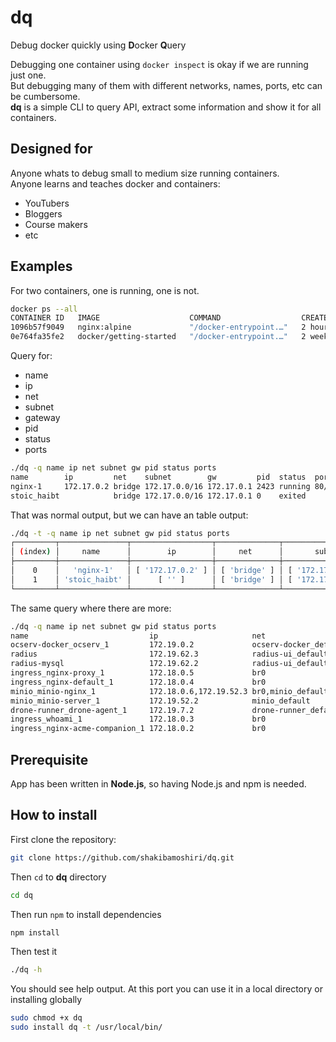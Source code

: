 # dq
Debug docker quickly using **D**ocker **Q**uery

Debugging one container using `docker inspect` is okay if we are running just one.  
But debugging many of them with different networks, names, ports, etc can be cumbersome.  
**dq** is a simple CLI to query API, extract some information and show it for all containers.

## Designed for
Anyone whats to debug small to medium size running containers.  
Anyone learns and teaches docker and containers:
 - YouTubers
 - Bloggers
 - Course makers
 - etc


## Examples
For two containers, one is running, one is not.

```bash
docker ps --all
CONTAINER ID   IMAGE                    COMMAND                  CREATED       STATUS                   PORTS                                   NAMES
1096b57f9049   nginx:alpine             "/docker-entrypoint.…"   2 hours ago   Up 2 hours               0.0.0.0:8080->80/tcp, :::8080->80/tcp   nginx-1
0e764fa35fe2   docker/getting-started   "/docker-entrypoint.…"   2 weeks ago   Exited (0) 2 weeks ago                                           stoic_haibt
```

Query for:
 - name
 - ip
 - net
 - subnet
 - gateway
 - pid
 - status
 - ports


```bash
./dq -q name ip net subnet gw pid status ports
name        ip         net    subnet        gw         pid  status  ports
nginx-1     172.17.0.2 bridge 172.17.0.0/16 172.17.0.1 2423 running 80/tcp
stoic_haibt            bridge 172.17.0.0/16 172.17.0.1 0    exited
```
That was normal output, but we can have an table output:
```bash
./dq -t -q name ip net subnet gw pid status ports
┌─────────┬───────────────┬──────────────────┬──────────────┬─────────────────────┬──────────────────┬──────┬───────────┬──────────────┐
│ (index) │     name      │        ip        │     net      │       subnet        │        gw        │ pid  │  status   │    ports     │
├─────────┼───────────────┼──────────────────┼──────────────┼─────────────────────┼──────────────────┼──────┼───────────┼──────────────┤
│    0    │   'nginx-1'   │ [ '172.17.0.2' ] │ [ 'bridge' ] │ [ '172.17.0.0/16' ] │ [ '172.17.0.1' ] │ 2423 │ 'running' │ [ '80/tcp' ] │
│    1    │ 'stoic_haibt' │      [ '' ]      │ [ 'bridge' ] │ [ '172.17.0.0/16' ] │ [ '172.17.0.1' ] │  0   │ 'exited'  │      []      │
└─────────┴───────────────┴──────────────────┴──────────────┴─────────────────────┴──────────────────┴──────┴───────────┴──────────────┘
```

The same query where there are more:
```bash
./dq -q name ip net subnet gw pid status ports
name                           ip                     net                   subnet                       gw                     pid     status  ports
ocserv-docker_ocserv_1         172.19.0.2             ocserv-docker_default 172.19.0.0/24                172.19.0.1             2787426 running 443/tcp,443/udp
radius                         172.19.62.3            radius-ui_default     172.19.62.0/24               172.19.62.1            3968972 running 1812/tcp,1812/udp,1813/tcp,1813/udp,80/tcp
radius-mysql                   172.19.62.2            radius-ui_default     172.19.62.0/24               172.19.62.1            3868824 running 3306/tcp
ingress_nginx-proxy_1          172.18.0.5             br0                   172.18.0.1/16                172.18.0.1             3846630 running 443/tcp,80/tcp
ingress_nginx-default_1        172.18.0.4             br0                   172.18.0.1/16                172.18.0.1             3840347 running 80/tcp
minio_minio-nginx_1            172.18.0.6,172.19.52.3 br0,minio_default     172.18.0.1/16,172.19.52.0/24 172.18.0.1,172.19.52.1 3371918 running 80/tcp
minio_minio-server_1           172.19.52.2            minio_default         172.19.52.0/24               172.19.52.1            3371794 running 9000/tcp
drone-runner_drone-agent_1     172.19.7.2             drone-runner_default  172.19.7.0/24                172.19.7.1             2942737 running 3000/tcp
ingress_whoami_1               172.18.0.3             br0                   172.18.0.1/16                172.18.0.1             3732128 running 8000/tcp
ingress_nginx-acme-companion_1 172.18.0.2             br0                   172.18.0.1/16                172.18.0.1             3732325 running
```

## Prerequisite
App has been written in **Node.js**, so having Node.js and npm is needed.

## How to install
First clone the repository:
```bash
git clone https://github.com/shakibamoshiri/dq.git
```

Then `cd` to **dq** directory
```bash
cd dq
```

Then run `npm` to install dependencies
```bash
npm install
```

Then test it
```bash
./dq -h
```

You should see help output. At this port you can use it in a local directory or installing globally
```bash
sudo chmod +x dq
sudo install dq -t /usr/local/bin/
```

